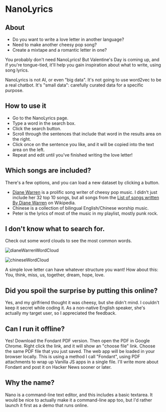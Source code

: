 # NanoLyrics

## About

- Do you want to write a love letter in another language?
- Need to make another cheesy pop song?
- Create a mixtape and a romantic letter in one?

You probably don't need NanoLyrics! But Valentine's Day is coming up, and if you're tongue-tied, it'll help you gain inspiration about what to write, using song lyrics. 

NanoLyrics is not AI, or even "big data". It's not going to use word2vec to be a real chatbot. 
It's "small data": carefully curated data for a specific purpose. 

## How to use it

- Go to the NanoLyrics page. 
- Type a word in the search box. 
- Click the search button. 
- Scroll through the sentences that include that word in the results area on the right. 
- Click once on the sentence you like, and it will be copied into the text area on the left. 
- Repeat and edit until you've finished writing the love letter!

## Which songs are included?

There's a few options, and you can load a new dataset by clicking a button. 
- [Diane Warren](https://en.wikipedia.org/wiki/Diane_Warren) is a prolific song writer of cheesy pop music. I didn't just include her 32 top 10 songs, but all songs from the [List of songs written By Diane Warren](https://en.wikipedia.org/wiki/List_of_songs_written_by_Diane_Warren) on Wikipedia. 
- Chinese is a collection of bilingual English/Chinese worship music. 
- Peter is the lyrics of most of the music in my playlist, mostly punk rock. 

## I don't know what to search for.

Check out some word clouds to see the most common words. 

![dianeWarrenWordCloud](/assets/images/dianeWarrenWordCloud.jpg "Diane Warren word cloud")

![chineseWordCloud](/assets/images/chineseWordCloud.jpg "Chinese word cloud")


A simple love letter can have whatever structure you want! How about this:
You, think, miss, us, together, dream, hope, love. 

## Did you spoil the surprise by putting this online?

Yes, and my girlfriend thought it was cheesy, but she didn't mind. 
I couldn't keep it secret while coding it. As a non-native English speaker, she's actually my target user, so I appreciated the feedback. 

## Can I run it offline?

Yes! Download the Fondant PDF version. 
Then open the PDF in Google Chrome. Right click the link, and it will show an "choose file" link. 
Choose the same PDF file that you just saved. The web app will be loaded in your browser locally. 
This is using a method I call "Fondant", using PDF attachments to wrap up Vanilla JS apps in a single file. 
I'll write more about Fondant and post it on Hacker News sooner or later. 

## Why the name?
Nano is a command-line text editor, and this includes a basic textarea. 
It would be nice to actually make it a command-line app too, but I'd rather launch it first as a demo that runs online. 

